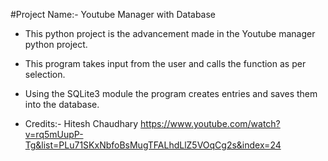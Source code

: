 #Project Name:- Youtube Manager with Database

* This python project is the advancement made in the Youtube manager python project.
* This program takes input from the user and calls the function as per selection.
* Using the SQLite3 module the program creates entries and saves them into the database.

* Credits:- Hitesh Chaudhary <https://www.youtube.com/watch?v=rq5mUupP-Tg&list=PLu71SKxNbfoBsMugTFALhdLlZ5VOqCg2s&index=24>
